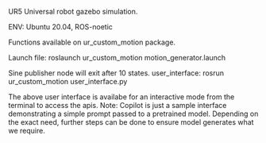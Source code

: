 UR5 Universal robot gazebo simulation.

ENV: Ubuntu 20.04, ROS-noetic

Functions available on  ur_custom_motion package.

Launch file: roslaunch ur_custom_motion motion_generator.launch

Sine publisher node will exit after 10 states. 
user_interface: rosrun ur_custom_motion user_interface.py 

The above user interface is availabe for an interactive mode from the terminal to access the apis.
Note: Copilot is just a sample interface demonstrating a simple prompt passed to a pretrained model. Depending on the exact need, further steps can be done to ensure model generates what we require.
